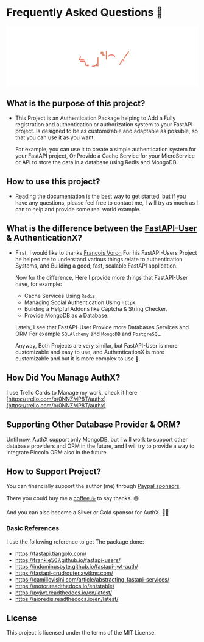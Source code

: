 # Frequently Asked Questions 🍂

![image](header.svg)

## What is the purpose of this project?

- This Project is an Authentication Package helping to Add a Fully registration and authentication or authorization system to your FastAPI project. Is designed to be as customizable and adaptable as possible, so that you can use it as you want.

    For example, you can use it to create a simple authentication system for your FastAPI project, Or Provide a Cache Service for your MicroService or API to store the data in a database using Redis and MongoDB.

## How to use this project?

- Reading the documentation is the best way to get started, but if you have any questions, please feel free to contact me, I will try as much as I can to help and provide some real world example.

## What is the difference between the [FastAPI-User](https://github.com/fastapi-users/fastapi-users) & AuthenticationX?

- First, I would like to thanks [François Voron](https://github.com/frankie567) For his FastAPI-Users Project he helped me to understand various things relate to authentication Systems, and Building a good, fast, scalable FastAPI application.

    Now for the difference, Here I provide more things that FastAPI-User have, for example:

    * Cache Services Using `Redis`.
    * Managing Social Authentication Using `httpX`.
    * Building a Helpful Addons like Captcha & String Checker.
    * Provide MongoDB as a Database.

    Lately, I see that FastAPI-User Provide more Databases Services and ORM For example `SQLAlchemy` and `MongoDB` and `PostgreSQL`.

    Anyway, Both Projects are very similar, but FastAPI-User is more customizable and easy to use, and AuthenticationX is more customizable and but it is more complex to use 🦥.

## How Did You Manage AuthX?

I use Trello Cards to Manage my work, check it here [https://trello.com/b/0NNZMP8T/authx](https://trello.com/b/0NNZMP8T/authx).

## Supporting Other Database Provider & ORM?

Until now, AuthX support only MongoDB, but I will work to support other database providers and ORM in the future, and I will try to provide a way to integrate Piccolo ORM also in the future.

## How to Support Project?

You can financially support the author (me) through <a href="https://paypal.me/yassertahiri?locale.x=en_US" class="external-link" target="_blank">Paypal sponsors</a>.

There you could buy me a [coffee ☕️](https://www.buymeacoffee.com/tahiri) to say thanks. 😄

And you can also become a Silver or Gold sponsor for AuthX. 🏅🎉

### Basic References

I use the following reference to get The package done:

* <https://fastapi.tiangolo.com/>
* <https://frankie567.github.io/fastapi-users/>
* <https://indominusbyte.github.io/fastapi-jwt-auth/>
* <https://fastapi-crudrouter.awtkns.com/>
* <https://camillovisini.com/article/abstracting-fastapi-services/>
* <https://motor.readthedocs.io/en/stable/>
* <https://pyjwt.readthedocs.io/en/latest/>
* <https://aioredis.readthedocs.io/en/latest/>

## License

This project is licensed under the terms of the MIT License.
